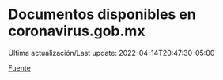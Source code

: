 # Documentos disponibles en coronavirus.gob.mx

Última actualización/Last update: 2022-04-14T20:47:30-05:00

 [Fuente](https://coronavirus.gob.mx/)

